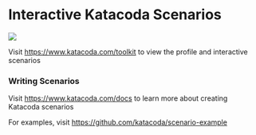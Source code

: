 # Interactive Katacoda Scenarios

[![](http://shields.katacoda.com/katacoda/toolkit/count.svg)](https://www.katacoda.com/toolkit "Get your profile on Katacoda.com")

Visit https://www.katacoda.com/toolkit to view the profile and interactive scenarios

### Writing Scenarios
Visit https://www.katacoda.com/docs to learn more about creating Katacoda scenarios

For examples, visit https://github.com/katacoda/scenario-example
